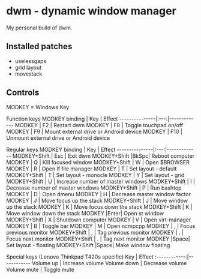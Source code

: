 # dwm - dynamic window manager
My personal build of dwm.

## Installed patches
+ uselessgaps
+ grid layout
+ movestack

## Controls
MODKEY = Windows Key

Function keys
MODKEY binding | Key | Effect
---------------|:---:|-------------
MODKEY         | F2  | Restart dwm
MODKEY         | F8  | Toggle touchpad on/off
MODKEY         | F9  | Mount external drive or Android device
MODKEY         | F10 | Unmount external drive or Android device

Regular keys
MODKEY binding | Key | Effect
---------------|:---:|-------------
MODKEY+Shift   | Esc | Exit dwm
MODKEY+Shift   |BkSpc| Reboot computer
MODKEY         |  Q  | Kill focused window
MODKEY+Shift   |  W  | Open $BROWSER
MODKEY         |  R  | Open lf file manager
MODKEY         |  T  | Set layout - default
MODKEY+Shift   |  T  | Set layout - monocle
MODKEY         |  Y  | Set layout - grid
MODKEY+Shift   |  U  | Increase number of master windows
MODKEY+Shift   |  I  | Decrease number of master windows
MODKEY+Shift   |  P  | Run bashtop
MODKEY         |  D  | Open dmenu
MODKEY         |  H  | Decrease master window factor
MODKEY         |  J  | Move focus up the stack
MODKEY+Shift   |  J  | Move window up the stack
MODKEY         |  K  | Move focus down the stack
MODKEY+Shift   |  K  | Move window down the stack
MODKEY         |Enter| Open st window
MODKEY+Shift   |  X  | Shutdown computer
MODKEY         |  V  | Open virt-manager
MODKEY         |  B  | Toggle bar
MODKEY         |  M  | Open ncmpcpp
MODKEY         |  ,  | Focus previous monitor
MODKEY+Shift   |  ,  | Tag previous monitor
MODKEY         |  .  | Focus next monitor
MODKEY+Shift   |  .  | Tag next monitor
MODKEY         |Space| Set layout - floating
MODKEY+Shift   |Space| Make window floating

Special keys (Lenovo Thinkpad T420s specific)
 Key          | Effect
:------------:|------------
 Volume up    | Increase volume
 Volume down  | Decrease volume
 Volume mute  | Toggle mute

